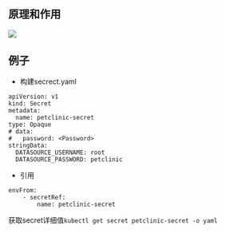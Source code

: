 ## 原理和作用
![](https://img.alicdn.com/imgextra/i4/O1CN01TgZ2KC1qHlZs3Mr4Y_!!6000000005471-2-tps-1306-712.png)


## 例子
- 构建secrect.yaml
```
apiVersion: v1
kind: Secret
metadata:
  name: petclinic-secret
type: Opaque
# data:
#   password: <Password>
stringData:
  DATASOURCE_USERNAME: root
  DATASOURCE_PASSWORD: petclinic
```
- 引用
```
envFrom:
    - secretRef:
        name: petclinic-secret
```

获取secret详细值`kubectl get secret petclinic-secret -o yaml`